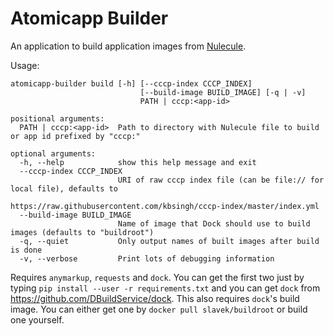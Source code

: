 Atomicapp Builder
=================

An application to build application images from [Nulecule](https://github.com/projectatomic/nulecule).

Usage:

```
atomicapp-builder build [-h] [--cccp-index CCCP_INDEX]
                             [--build-image BUILD_IMAGE] [-q | -v]
                             PATH | cccp:<app-id>

positional arguments:
  PATH | cccp:<app-id>  Path to directory with Nulecule file to build or app id prefixed by "cccp:"

optional arguments:
  -h, --help            show this help message and exit
  --cccp-index CCCP_INDEX
                        URI of raw cccp index file (can be file:// for local file), defaults to
                        https://raw.githubusercontent.com/kbsingh/cccp-index/master/index.yml
  --build-image BUILD_IMAGE
                        Name of image that Dock should use to build images (defaults to "buildroot")
  -q, --quiet           Only output names of built images after build is done
  -v, --verbose         Print lots of debugging information
```

Requires `anymarkup`, `requests` and `dock`. You can get the first two just by typing
`pip install --user -r requirements.txt` and you can get `dock` from
https://github.com/DBuildService/dock. This also requires `dock`'s build image. You
can either get one by `docker pull slavek/buildroot` or build one yourself.
